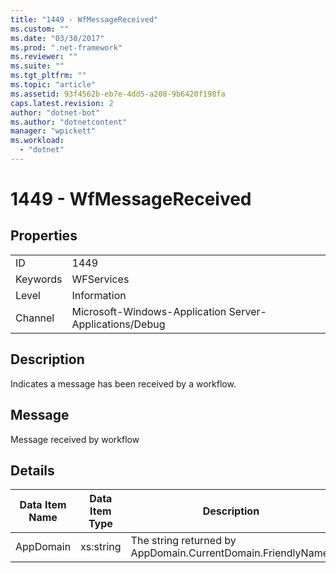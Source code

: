 ```yaml
---
title: "1449 - WfMessageReceived"
ms.custom: ""
ms.date: "03/30/2017"
ms.prod: ".net-framework"
ms.reviewer: ""
ms.suite: ""
ms.tgt_pltfrm: ""
ms.topic: "article"
ms.assetid: 93f4562b-eb7e-4dd5-a208-9b6420f198fa
caps.latest.revision: 2
author: "dotnet-bot"
ms.author: "dotnetcontent"
manager: "wpickett"
ms.workload: 
  - "dotnet"
---
```

# 1449 - WfMessageReceived
## Properties  

|||  
|-|-|  
|ID|1449|  
|Keywords|WFServices|  
|Level|Information|  
|Channel|Microsoft-Windows-Application Server-Applications/Debug|  

## Description  
 Indicates a message has been received by a workflow.  

## Message  
 Message received by workflow  

## Details  


| Data Item Name | Data Item Type |                         Description                          |
|----------------|----------------|--------------------------------------------------------------|
|   AppDomain    |   xs:string    | The string returned by AppDomain.CurrentDomain.FriendlyName. |

